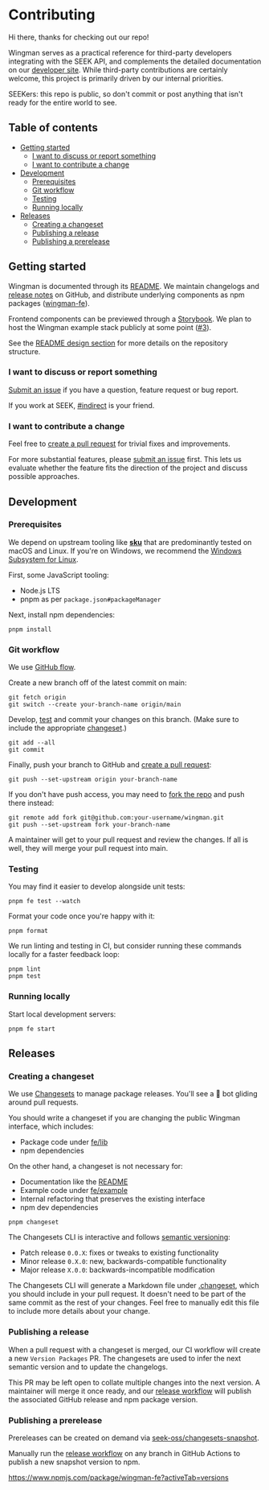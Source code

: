 # Contributing

Hi there, thanks for checking out our repo!

Wingman serves as a practical reference for third-party developers integrating with the SEEK API,
and complements the detailed documentation on our [developer site].
While third-party contributions are certainly welcome,
this project is primarily driven by our internal priorities.

SEEKers: this repo is public,
so don't commit or post anything that isn't ready for the entire world to see.

## Table of contents

- [Getting started](#getting-started)
  - [I want to discuss or report something](#i-want-to-discuss-or-report-something)
  - [I want to contribute a change](#i-want-to-contribute-a-change)
- [Development](#development)
  - [Prerequisites](#prerequisites)
  - [Git workflow](#git-workflow)
  - [Testing](#testing)
  - [Running locally](#running-locally)
- [Releases](#releases)
  - [Creating a changeset](#creating-a-changeset)
  - [Publishing a release](#publishing-a-release)
  - [Publishing a prerelease](#publishing-a-prerelease)

## Getting started

Wingman is documented through its [README](/README.md).
We maintain changelogs and [release notes] on GitHub,
and distribute underlying components as npm packages ([wingman-fe]).

Frontend components can be previewed through a [Storybook].
We plan to host the Wingman example stack publicly at some point ([#3](https://github.com/seek-oss/wingman/issues/3)).

See the [README design section] for more details on the repository structure.

### I want to discuss or report something

[Submit an issue] if you have a question, feature request or bug report.

If you work at SEEK, [#indirect] is your friend.

### I want to contribute a change

Feel free to [create a pull request] for trivial fixes and improvements.

For more substantial features, please [submit an issue] first.
This lets us evaluate whether the feature fits the direction of the project and discuss possible approaches.

## Development

### Prerequisites

We depend on upstream tooling like **[sku]** that are predominantly tested on macOS and Linux.
If you're on Windows, we recommend the [Windows Subsystem for Linux].

First, some JavaScript tooling:

- Node.js LTS
- pnpm as per `package.json#packageManager`

Next, install npm dependencies:

```shell
pnpm install
```

### Git workflow

We use [GitHub flow](https://guides.github.com/introduction/flow/).

Create a new branch off of the latest commit on main:

```shell
git fetch origin
git switch --create your-branch-name origin/main
```

Develop, [test](#testing) and commit your changes on this branch.
(Make sure to include the appropriate [changeset](#creating-a-changeset).)

```shell
git add --all
git commit
```

Finally, push your branch to GitHub and [create a pull request]:

```shell
git push --set-upstream origin your-branch-name
```

If you don't have push access,
you may need to [fork the repo] and push there instead:

```shell
git remote add fork git@github.com:your-username/wingman.git
git push --set-upstream fork your-branch-name
```

A maintainer will get to your pull request and review the changes.
If all is well, they will merge your pull request into main.

### Testing

You may find it easier to develop alongside unit tests:

```shell
pnpm fe test --watch
```

Format your code once you're happy with it:

```shell
pnpm format
```

We run linting and testing in CI,
but consider running these commands locally for a faster feedback loop:

```shell
pnpm lint
pnpm test
```

### Running locally

Start local development servers:

```shell
pnpm fe start
```

## Releases

### Creating a changeset

We use [Changesets] to manage package releases.
You'll see a 🦋 bot gliding around pull requests.

You should write a changeset if you are changing the public Wingman interface,
which includes:

- Package code under [fe/lib](/fe/lib)
- npm dependencies

On the other hand,
a changeset is not necessary for:

- Documentation like the [README](/README.md)
- Example code under [fe/example](/fe/example)
- Internal refactoring that preserves the existing interface
- npm dev dependencies

```shell
pnpm changeset
```

The Changesets CLI is interactive and follows [semantic versioning]:

- Patch release `0.0.X`: fixes or tweaks to existing functionality
- Minor release `0.X.0`: new, backwards-compatible functionality
- Major release `X.0.0`: backwards-incompatible modification

The Changesets CLI will generate a Markdown file under [.changeset](/.changeset),
which you should include in your pull request.
It doesn't need to be part of the same commit as the rest of your changes.
Feel free to manually edit this file to include more details about your change.

### Publishing a release

When a pull request with a changeset is merged,
our CI workflow will create a new `Version Packages` PR.
The changesets are used to infer the next semantic version and to update the changelogs.

This PR may be left open to collate multiple changes into the next version.
A maintainer will merge it once ready,
and our [release workflow] will publish the associated GitHub release and npm package version.

### Publishing a prerelease

Prereleases can be created on demand via [seek-oss/changesets-snapshot].

Manually run the [release workflow] on any branch in GitHub Actions to publish a new snapshot version to npm.

<https://www.npmjs.com/package/wingman-fe?activeTab=versions>

[#indirect]: https://seekchat.slack.com/channels/indirect
[changesets]: https://github.com/atlassian/changesets
[create a pull request]: https://github.com/seek-oss/wingman/compare
[developer site]: https://developer.seek.com
[fork the repo]: https://github.com/seek-oss/wingman/fork
[readme design section]: https://github.com/seek-oss/wingman#design
[release notes]: https://github.com/seek-oss/wingman/releases
[release workflow]: https://github.com/seek-oss/wingman/actions/workflows/release.yml
[seek-oss/changesets-snapshot]: https://github.com/seek-oss/changesets-snapshot
[semantic versioning]: https://semver.org/
[sku]: https://github.com/seek-oss/sku
[storybook]: https://seek-oss.github.io/wingman/
[submit an issue]: https://github.com/seek-oss/wingman/issues/new/choose
[windows subsystem for linux]: https://en.wikipedia.org/wiki/Windows_Subsystem_for_Linux
[wingman-fe]: https://www.npmjs.com/package/wingman-fe
